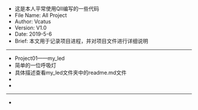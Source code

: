   * 这是本人平常使用QII编写的一些代码
  * File Name: All Project
  * Author: Vcatus
  * Version: V1.0
  * Date: 2019-5-6
  * Brief: 本文用于记录项目进程，并对项目文件进行详细说明
******************************************************************************************************
  * Project01——my_led
  * 简单的一位呼吸灯
  * 具体描述查看my_led文件夹中的readme.md文件
  *		
  *
  ******************************************************************************************************
  *
  
  
